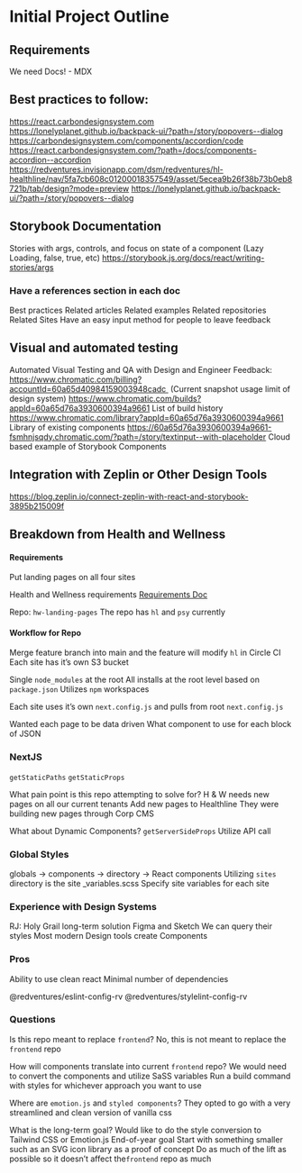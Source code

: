# Initial Project Outline
## Requirements
We need Docs! - MDX

## Best practices to follow:
https://react.carbondesignsystem.com
https://lonelyplanet.github.io/backpack-ui/?path=/story/popovers--dialog
https://carbondesignsystem.com/components/accordion/code
https://react.carbondesignsystem.com/?path=/docs/components-accordion--accordion
https://redventures.invisionapp.com/dsm/redventures/hl-healthline/nav/5fa7cb608c01200018357549/asset/5ecea9b26f38b73b0eb8721b/tab/design?mode=preview
https://lonelyplanet.github.io/backpack-ui/?path=/story/popovers--dialog

## Storybook Documentation
Stories with args, controls, and focus on state of a component (Lazy Loading, false, true, etc)
https://storybook.js.org/docs/react/writing-stories/args

### Have a references section in each doc
Best practices
Related articles
Related examples
Related repositories
Related Sites
Have an easy input method for people to leave feedback

## Visual and automated testing
Automated Visual Testing and QA with Design and Engineer Feedback:
https://www.chromatic.com/billing?accountId=60a65d40984159003948cadc 
(Current snapshot usage limit of design system)
https://www.chromatic.com/builds?appId=60a65d76a3930600394a9661
List of build history
https://www.chromatic.com/library?appId=60a65d76a3930600394a9661
Library of existing components
https://60a65d76a3930600394a9661-fsmhnjsqdy.chromatic.com/?path=/story/textinput--with-placeholder
Cloud based example of Storybook Components

## Integration with Zeplin or Other Design Tools
https://blog.zeplin.io/connect-zeplin-with-react-and-storybook-3895b215009f

## Breakdown from Health and Wellness
#### Requirements
Put landing pages on all four sites

Health and Wellness requirements
[Requirements Doc](https://docs.google.com/spreadsheets/d/1WSINRZMc8dpTRfmK-KvqG0rvnvTK1NmZMNce9Gcky0c/edit#gid=0)

Repo: `hw-landing-pages`
The repo has `hl` and `psy` currently

#### Workflow for Repo
Merge feature branch into main and the feature will modify `hl` in Circle CI
Each site has it’s own S3 bucket

Single `node_modules` at the root
All installs at the root level based on `package.json`
Utilizes `npm` workspaces

Each site uses it’s own `next.config.js` and pulls from root `next.config.js`

Wanted each page to be data driven
What component to use for each block of JSON

### NextJS
`getStaticPaths`
`getStaticProps`

What pain point is this repo attempting to solve for?
H & W needs new pages on all our current tenants
Add new pages to Healthline
They were building new pages through Corp CMS

What about Dynamic Components?
`getServerSideProps`
Utilize API call
### Global Styles
globals  -> components -> directory -> React components
Utilizing 
`sites` directory is the site
_variables.scss
Specify site variables for each site
### Experience with Design Systems
RJ: Holy Grail long-term solution
Figma and Sketch
We can query their styles
Most modern Design tools create Components

### Pros
Ability to use clean react
Minimal number of dependencies

@redventures/eslint-config-rv
@redventures/stylelint-config-rv

### Questions
Is this repo meant to replace `frontend`?
No, this is not meant to replace the `frontend` repo

How will components translate into current `frontend` repo?
We would need to convert the components and utilize SaSS variables
Run a build command with styles for whichever approach you want to use

Where are `emotion.js` and `styled components`?
They opted to go with a very streamlined and clean version of vanilla css

What is the long-term goal?
Would like to do the style conversion to Tailwind CSS or Emotion.js
End-of-year goal
Start with something smaller such as an SVG icon library as a proof of concept
Do as much of the lift as possible so it doesn’t affect the`frontend` repo as much